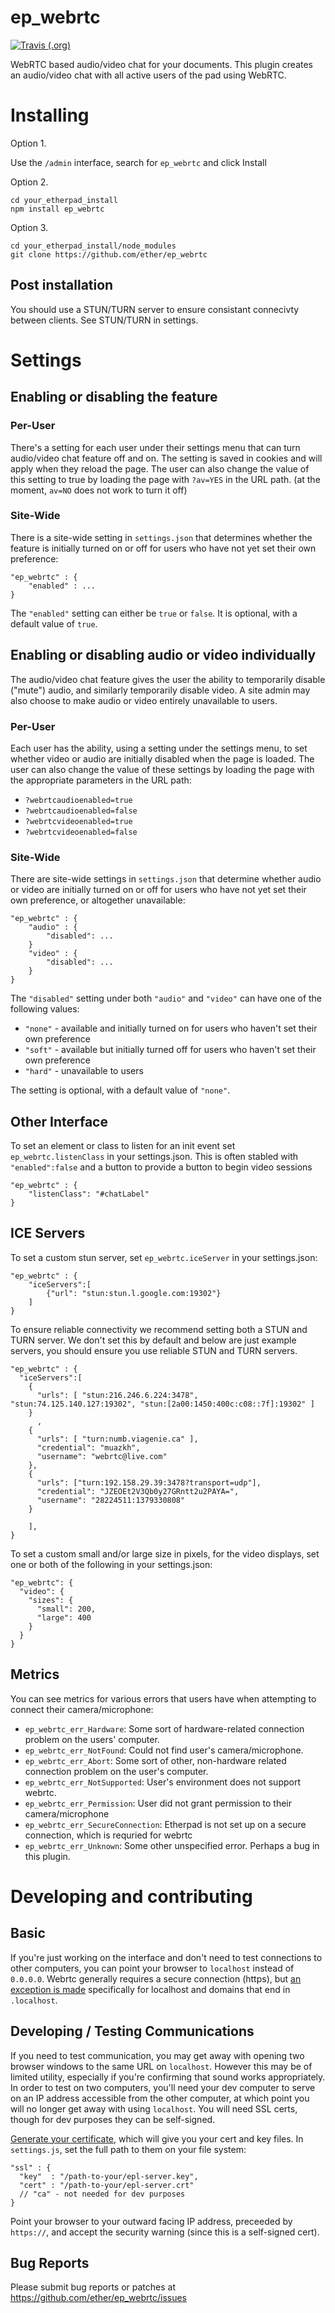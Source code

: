 ep_webrtc
=========

[![Travis (.org)](https://img.shields.io/travis/ether/ep_webrtc)](https://travis-ci.org/github/ether/ep_webrtc)

WebRTC based audio/video chat for your documents.
This plugin creates an audio/video chat with all
active users of the pad using WebRTC.

# Installing

Option 1.

Use the ``/admin`` interface, search for ``ep_webrtc`` and click Install

Option 2.
```
cd your_etherpad_install
npm install ep_webrtc
```
Option 3.
```
cd your_etherpad_install/node_modules
git clone https://github.com/ether/ep_webrtc
```

## Post installation

You should use a STUN/TURN server to ensure consistant connecivty between clients.  See STUN/TURN in settings.

# Settings

## Enabling or disabling the feature

### Per-User

There's a setting for each user under their settings menu that can turn audio/video chat feature off and on. The setting is saved in cookies and will apply when they reload the page. The user can also change the value of this setting to true by loading the page with `?av=YES` in the URL path. (at the moment, `av=NO` does not work to turn it off)

### Site-Wide

There is a site-wide setting in `settings.json` that determines whether the feature is initially turned on or off for users who have not yet set their own preference:

    "ep_webrtc" : {
        "enabled" : ...
    }

The `"enabled"` setting can either be `true` or `false`. It is optional, with a default value of `true`.

## Enabling or disabling audio or video individually

The audio/video chat feature gives the user the ability to temporarily disable ("mute") audio, and similarly temporarily disable video. A site admin may also choose to make audio or video entirely unavailable to users.

### Per-User

Each user has the ability, using a setting under the settings menu, to set whether video or audio are initially disabled when the page is loaded. The user can also change the value of these settings by loading the page with the appropriate parameters in the URL path:

* `?webrtcaudioenabled=true`
* `?webrtcaudioenabled=false`
* `?webrtcvideoenabled=true`
* `?webrtcvideoenabled=false`

### Site-Wide

There are site-wide settings in `settings.json` that determine whether audio or video are initially turned on or off for users who have not yet set their own preference, or altogether unavailable:

    "ep_webrtc" : {
        "audio" : {
            "disabled": ...
        }
        "video" : {
            "disabled": ...
        }
    }

The `"disabled"` setting under both `"audio"` and `"video"` can have one of the following values:

* `"none"` - available and initially turned on for users who haven't set their own preference
* `"soft"` - available but initially turned off for users who haven't set their own preference
* `"hard"` - unavailable to users

The setting is optional, with a default value of `"none"`.

## Other Interface

To set an element or class to listen for an init event set `ep_webrtc.listenClass` in your settings.json.  This is often stabled with ``"enabled":false`` and a button to provide a button to begin video sessions

    "ep_webrtc" : {
        "listenClass": "#chatLabel"
    }

## ICE Servers

To set a custom stun server, set `ep_webrtc.iceServer` in your settings.json:

    "ep_webrtc" : {
        "iceServers":[
            {"url": "stun:stun.l.google.com:19302"}
        ]
    }

To ensure reliable connectivity we recommend setting both a STUN and TURN server.  We don't set this by default and below are just example servers, you should ensure you use reliable STUN and TURN servers.


    "ep_webrtc" : {
      "iceServers":[
        {
          "urls": [ "stun:216.246.6.224:3478", "stun:74.125.140.127:19302", "stun:[2a00:1450:400c:c08::7f]:19302" ]
        }
          ,
        {
          "urls": [ "turn:numb.viagenie.ca" ],
          "credential": "muazkh",
          "username": "webrtc@live.com"
        },
        {
          "urls": ["turn:192.158.29.39:3478?transport=udp"],
          "credential": "JZEOEt2V3Qb0y27GRntt2u2PAYA=",
          "username": "28224511:1379330808"
        }

        ],
    }

To set a custom small and/or large size in pixels, for the video displays, set one or both of the following in your settings.json:

    "ep_webrtc": {
      "video": {
        "sizes": {
          "small": 200,
          "large": 400
        }
      }
    }


## Metrics

You can see metrics for various errors that users have when attempting to connect their camera/microphone:

* `ep_webrtc_err_Hardware`: Some sort of hardware-related connection problem on the users' computer.
* `ep_webrtc_err_NotFound`: Could not find user's camera/microphone.
* `ep_webrtc_err_Abort`: Some sort of other, non-hardware related connection problem on the user's computer.
* `ep_webrtc_err_NotSupported`: User's environment does not support webrtc.
* `ep_webrtc_err_Permission`: User did not grant permission to their camera/microphone
* `ep_webrtc_err_SecureConnection`: Etherpad is not set up on a secure connection, which is requried for webrtc
* `ep_webrtc_err_Unknown`: Some other unspecified error. Perhaps a bug in this plugin.

# Developing and contributing

## Basic

If you're just working on the interface and don't need to test connections to other computers, you can point your browser to `localhost` instead of `0.0.0.0`. Webrtc generally requires a secure connection (https), but [an exception is made](https://w3c.github.io/webappsec-secure-contexts/#localhost) specifically for localhost and domains that end in `.localhost`.

## Developing / Testing Communications

If you need to test communication, you may get away with opening two browser windows to the same URL on `localhost`. However this may be of limited utility, especially if you're confirming that sound works appropriately. In order to test on two computers, you'll need your dev computer to serve on an IP address accessible from the other computer, at which point you will no longer get away with using `localhost`. You will need SSL certs, though for dev purposes they can be self-signed.

[Generate your certificate](https://serverfault.com/a/224127), which will give you your cert and key files. In `settings.js`, set the full path to them on your file system:

    "ssl" : {
      "key"  : "/path-to-your/epl-server.key",
      "cert" : "/path-to-your/epl-server.crt"
      // "ca" - not needed for dev purposes
    }

Point your browser to your outward facing IP address, preceeded by `https://`, and accept the security warning (since this is a self-signed cert).

## Bug Reports

Please submit bug reports or patches at https://github.com/ether/ep_webrtc/issues
